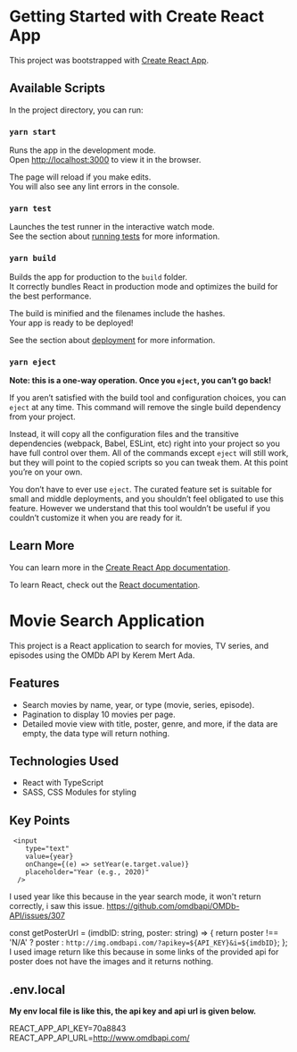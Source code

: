 # Getting Started with Create React App

This project was bootstrapped with [Create React App](https://github.com/facebook/create-react-app).

## Available Scripts

In the project directory, you can run:

### `yarn start`

Runs the app in the development mode.\
Open [http://localhost:3000](http://localhost:3000) to view it in the browser.

The page will reload if you make edits.\
You will also see any lint errors in the console.

### `yarn test`

Launches the test runner in the interactive watch mode.\
See the section about [running tests](https://facebook.github.io/create-react-app/docs/running-tests) for more information.

### `yarn build`

Builds the app for production to the `build` folder.\
It correctly bundles React in production mode and optimizes the build for the best performance.

The build is minified and the filenames include the hashes.\
Your app is ready to be deployed!

See the section about [deployment](https://facebook.github.io/create-react-app/docs/deployment) for more information.

### `yarn eject`

**Note: this is a one-way operation. Once you `eject`, you can’t go back!**

If you aren’t satisfied with the build tool and configuration choices, you can `eject` at any time. This command will remove the single build dependency from your project.

Instead, it will copy all the configuration files and the transitive dependencies (webpack, Babel, ESLint, etc) right into your project so you have full control over them. All of the commands except `eject` will still work, but they will point to the copied scripts so you can tweak them. At this point you’re on your own.

You don’t have to ever use `eject`. The curated feature set is suitable for small and middle deployments, and you shouldn’t feel obligated to use this feature. However we understand that this tool wouldn’t be useful if you couldn’t customize it when you are ready for it.

## Learn More

You can learn more in the [Create React App documentation](https://facebook.github.io/create-react-app/docs/getting-started).

To learn React, check out the [React documentation](https://reactjs.org/).


# Movie Search Application

This project is a React application to search for movies, TV series, and episodes using the OMDb API by Kerem Mert Ada.

## Features
- Search movies by name, year, or type (movie, series, episode).
- Pagination to display 10 movies per page.
- Detailed movie view with title, poster, genre, and more, if the data are empty, the data type will return nothing.

## Technologies Used
- React with TypeScript
- SASS, CSS Modules for styling

## Key Points 
     <input
        type="text"
        value={year}
        onChange={(e) => setYear(e.target.value)}
        placeholder="Year (e.g., 2020)"
      />
I used year like this because in the year search mode, it won't return correctly, i saw this issue. https://github.com/omdbapi/OMDb-API/issues/307

  const getPosterUrl = (imdbID: string, poster: string) => {
    return poster !== 'N/A' ?  poster : `http://img.omdbapi.com/?apikey=${API_KEY}&i=${imdbID}`;
  };
I used image return like this because in some links of the provided api for poster does not have the images and it returns nothing. 
## .env.local
**My env local file is like this, the api key and api url is given below.**

REACT_APP_API_KEY=70a8843
REACT_APP_API_URL=http://www.omdbapi.com/